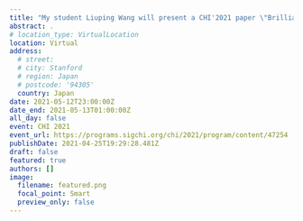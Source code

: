 ```yaml
---
title: "My student Liuping Wang will present a CHI'2021 paper \"Brilliant AI Doctor\" in Rural Clinics: Challenges in AI-Powered Clinical Decision Support System Deployment"
abstract: .
# location_type: VirtualLocation
location: Virtual
address:
  # street: 
  # city: Stanford
  # region: Japan
  # postcode: '94305'
  country: Japan
date: 2021-05-12T23:00:00Z
date_end: 2021-05-13T01:00:00Z
all_day: false
event: CHI 2021
event_url: https://programs.sigchi.org/chi/2021/program/content/47254
publishDate: 2021-04-25T19:29:28.481Z
draft: false
featured: true
authors: []
image:
  filename: featured.png
  focal_point: Smart
  preview_only: false
---
```

